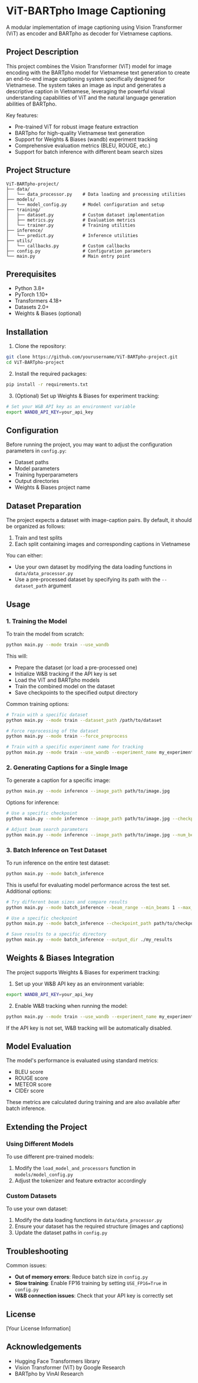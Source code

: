 # ViT-BARTpho Image Captioning

A modular implementation of image captioning using Vision Transformer (ViT) as encoder and BARTpho as decoder for Vietnamese captions.

## Project Description

This project combines the Vision Transformer (ViT) model for image encoding with the BARTpho model for Vietnamese text generation to create an end-to-end image captioning system specifically designed for Vietnamese. The system takes an image as input and generates a descriptive caption in Vietnamese, leveraging the powerful visual understanding capabilities of ViT and the natural language generation abilities of BARTpho.

Key features:
- Pre-trained ViT for robust image feature extraction
- BARTpho for high-quality Vietnamese text generation
- Support for Weights & Biases (wandb) experiment tracking
- Comprehensive evaluation metrics (BLEU, ROUGE, etc.)
- Support for batch inference with different beam search sizes

## Project Structure

```
ViT-BARTpho-project/
├── data/
│   └── data_processor.py    # Data loading and processing utilities
├── models/
│   └── model_config.py      # Model configuration and setup
├── training/
│   ├── dataset.py           # Custom dataset implementation
│   ├── metrics.py           # Evaluation metrics
│   └── trainer.py           # Training utilities
├── inference/
│   └── predict.py           # Inference utilities
├── utils/
│   └── callbacks.py         # Custom callbacks
├── config.py                # Configuration parameters
└── main.py                  # Main entry point
```

## Prerequisites

- Python 3.8+
- PyTorch 1.10+
- Transformers 4.18+
- Datasets 2.0+
- Weights & Biases (optional)

## Installation

1. Clone the repository:
```bash
git clone https://github.com/yourusername/ViT-BARTpho-project.git
cd ViT-BARTpho-project
```

2. Install the required packages:
```bash
pip install -r requirements.txt
```

3. (Optional) Set up Weights & Biases for experiment tracking:
```bash
# Set your W&B API key as an environment variable
export WANDB_API_KEY=your_api_key
```

## Configuration

Before running the project, you may want to adjust the configuration parameters in `config.py`:

- Dataset paths
- Model parameters
- Training hyperparameters
- Output directories
- Weights & Biases project name

## Dataset Preparation

The project expects a dataset with image-caption pairs. By default, it should be organized as follows:

1. Train and test splits
2. Each split containing images and corresponding captions in Vietnamese

You can either:
- Use your own dataset by modifying the data loading functions in `data/data_processor.py`
- Use a pre-processed dataset by specifying its path with the `--dataset_path` argument

## Usage

### 1. Training the Model

To train the model from scratch:

```bash
python main.py --mode train --use_wandb
```

This will:
- Prepare the dataset (or load a pre-processed one)
- Initialize W&B tracking if the API key is set
- Load the ViT and BARTpho models
- Train the combined model on the dataset
- Save checkpoints to the specified output directory

Common training options:
```bash
# Train with a specific dataset
python main.py --mode train --dataset_path /path/to/dataset

# Force reprocessing of the dataset
python main.py --mode train --force_preprocess

# Train with a specific experiment name for tracking
python main.py --mode train --use_wandb --experiment_name my_experiment
```

### 2. Generating Captions for a Single Image

To generate a caption for a specific image:

```bash
python main.py --mode inference --image_path path/to/image.jpg
```

Options for inference:
```bash
# Use a specific checkpoint
python main.py --mode inference --image_path path/to/image.jpg --checkpoint_path path/to/checkpoint

# Adjust beam search parameters
python main.py --mode inference --image_path path/to/image.jpg --num_beams 5 --max_length 50
```

### 3. Batch Inference on Test Dataset

To run inference on the entire test dataset:

```bash
python main.py --mode batch_inference
```

This is useful for evaluating model performance across the test set. Additional options:

```bash
# Try different beam sizes and compare results
python main.py --mode batch_inference --beam_range --min_beams 1 --max_beams 5

# Use a specific checkpoint
python main.py --mode batch_inference --checkpoint_path path/to/checkpoint

# Save results to a specific directory
python main.py --mode batch_inference --output_dir ./my_results
```

## Weights & Biases Integration

The project supports Weights & Biases for experiment tracking:

1. Set up your W&B API key as an environment variable:
```bash
export WANDB_API_KEY=your_api_key
```

2. Enable W&B tracking when running the model:
```bash
python main.py --mode train --use_wandb --experiment_name my_experiment
```

If the API key is not set, W&B tracking will be automatically disabled.

## Model Evaluation

The model's performance is evaluated using standard metrics:
- BLEU score
- ROUGE score
- METEOR score
- CIDEr score

These metrics are calculated during training and are also available after batch inference.

## Extending the Project

### Using Different Models

To use different pre-trained models:
1. Modify the `load_model_and_processors` function in `models/model_config.py`
2. Adjust the tokenizer and feature extractor accordingly

### Custom Datasets

To use your own dataset:
1. Modify the data loading functions in `data/data_processor.py`
2. Ensure your dataset has the required structure (images and captions)
3. Update the dataset paths in `config.py`

## Troubleshooting

Common issues:
- **Out of memory errors**: Reduce batch size in `config.py`
- **Slow training**: Enable FP16 training by setting `USE_FP16=True` in `config.py`
- **W&B connection issues**: Check that your API key is correctly set

## License

[Your License Information]

## Acknowledgements

- Hugging Face Transformers library
- Vision Transformer (ViT) by Google Research
- BARTpho by VinAI Research